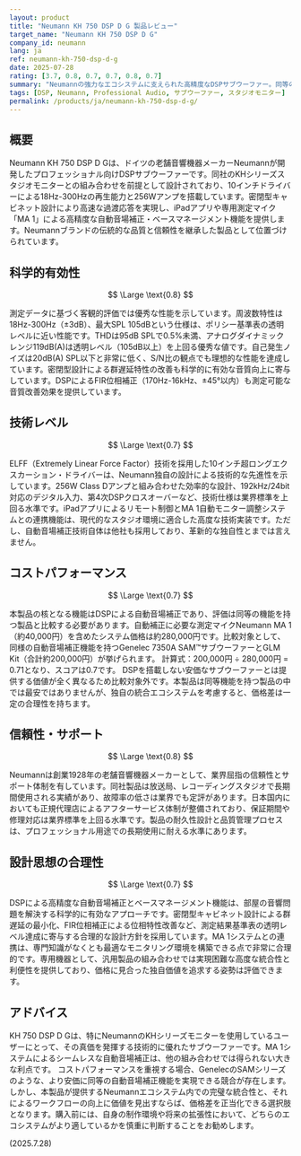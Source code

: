 ```yaml
---
layout: product
title: "Neumann KH 750 DSP D G 製品レビュー"
target_name: "Neumann KH 750 DSP D G"
company_id: neumann
lang: ja
ref: neumann-kh-750-dsp-d-g
date: 2025-07-28
rating: [3.7, 0.8, 0.7, 0.7, 0.8, 0.7]
summary: "Neumannの強力なエコシステムに支えられた高精度なDSPサブウーファー。同等の機能を持つ競合も存在するが、KHシリーズモニターとの統合性に大きな価値がある製品。"
tags: [DSP, Neumann, Professional Audio, サブウーファー, スタジオモニター]
permalink: /products/ja/neumann-kh-750-dsp-d-g/
---
```

## 概要

Neumann KH 750 DSP D Gは、ドイツの老舗音響機器メーカーNeumannが開発したプロフェッショナル向けDSPサブウーファーです。同社のKHシリーズスタジオモニターとの組み合わせを前提として設計されており、10インチドライバーによる18Hz-300Hzの再生能力と256Wアンプを搭載しています。密閉型キャビネット設計により高速な過渡応答を実現し、iPadアプリや専用測定マイク「MA 1」による高精度な自動音場補正・ベースマネージメント機能を提供します。Neumannブランドの伝統的な品質と信頼性を継承した製品として位置づけられています。

## 科学的有効性

$$ \Large \text{0.8} $$

測定データに基づく客観的評価では優秀な性能を示しています。周波数特性は18Hz-300Hz（±3dB）、最大SPL 105dBという仕様は、ポリシー基準表の透明レベルに近い性能です。THDは95dB SPLで0.5%未満、アナログダイナミックレンジ119dB(A)は透明レベル（105dB以上）を上回る優秀な値です。自己発生ノイズは20dB(A) SPL以下と非常に低く、S/N比の観点でも理想的な性能を達成しています。密閉型設計による群遅延特性の改善も科学的に有効な音質向上に寄与しています。DSPによるFIR位相補正（170Hz-16kHz、±45°以内）も測定可能な音質改善効果を提供しています。

## 技術レベル

$$ \Large \text{0.7} $$

ELFF（Extremely Linear Force Factor）技術を採用した10インチ超ロングエクスカーション・ドライバーは、Neumann独自の設計による技術的な先進性を示しています。256W Class Dアンプと組み合わせた効率的な設計、192kHz/24bit対応のデジタル入力、第4次DSPクロスオーバーなど、技術仕様は業界標準を上回る水準です。iPadアプリによるリモート制御とMA 1自動モニター調整システムとの連携機能は、現代的なスタジオ環境に適合した高度な技術実装です。ただし、自動音場補正技術自体は他社も採用しており、革新的な独自性とまでは言えません。

## コストパフォーマンス

$$ \Large \text{0.7} $$

本製品の核となる機能はDSPによる自動音場補正であり、評価は同等の機能を持つ製品と比較する必要があります。自動補正に必要な測定マイクNeumann MA 1（約40,000円）を含めたシステム価格は約280,000円です。比較対象として、同様の自動音場補正機能を持つGenelec 7350A SAM™サブウーファーとGLM Kit（合計約200,000円）が挙げられます。
計算式：200,000円 ÷ 280,000円 = 0.71となり、スコアは0.7です。
DSPを搭載しない安価なサブウーファーとは提供する価値が全く異なるため比較対象外です。本製品は同等機能を持つ製品の中では最安ではありませんが、独自の統合エコシステムを考慮すると、価格差は一定の合理性を持ちます。

## 信頼性・サポート

$$ \Large \text{0.8} $$

Neumannは創業1928年の老舗音響機器メーカーとして、業界屈指の信頼性とサポート体制を有しています。同社製品は放送局、レコーディングスタジオで長期間使用される実績があり、故障率の低さは業界でも定評があります。日本国内においても正規代理店によるアフターサービス体制が整備されており、保証期間や修理対応は業界標準を上回る水準です。製品の耐久性設計と品質管理プロセスは、プロフェッショナル用途での長期使用に耐える水準にあります。

## 設計思想の合理性

$$ \Large \text{0.7} $$

DSPによる高精度な自動音場補正とベースマネージメント機能は、部屋の音響問題を解決する科学的に有効なアプローチです。密閉型キャビネット設計による群遅延の最小化、FIR位相補正による位相特性改善など、測定結果基準表の透明レベル達成に寄与する合理的な設計方針を採用しています。MA 1システムとの連携は、専門知識がなくとも最適なモニタリング環境を構築できる点で非常に合理的です。専用機器として、汎用製品の組み合わせでは実現困難な高度な統合性と利便性を提供しており、価格に見合った独自価値を追求する姿勢は評価できます。

## アドバイス

KH 750 DSP D Gは、特にNeumannのKHシリーズモニターを使用しているユーザーにとって、その真価を発揮する技術的に優れたサブウーファーです。MA 1システムによるシームレスな自動音場補正は、他の組み合わせでは得られない大きな利点です。
コストパフォーマンスを重視する場合、GenelecのSAMシリーズのような、より安価に同等の自動音場補正機能を実現できる競合が存在します。しかし、本製品が提供するNeumannエコシステム内での完璧な統合性と、それによるワークフローの向上に価値を見出すならば、価格差を正当化できる選択肢となります。購入前には、自身の制作環境や将来の拡張性において、どちらのエコシステムがより適しているかを慎重に判断することをお勧めします。

(2025.7.28)
